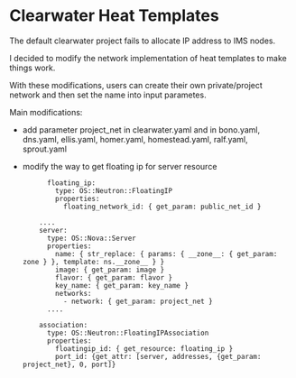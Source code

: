 # Clearwater Heat Templates

The default clearwater project fails to allocate IP address to IMS nodes.


I decided to modify the network implementation of heat templates to make things work.


With these modifications, users can create their own private/project network and then set the name into input parametes.

Main modifications:

- add parameter project_net in clearwater.yaml and in bono.yaml, dns.yaml, ellis.yaml, homer.yaml, homestead.yaml, ralf.yaml, sprout.yaml

- modify the way to get floating ip for server resource

            floating_ip:
              type: OS::Neutron::FloatingIP
              properties:
                floating_network_id: { get_param: public_net_id }
			  
          ....
          server:
            type: OS::Nova::Server
            properties:
              name: { str_replace: { params: { __zone__: { get_param: zone } }, template: ns.__zone__ } }
              image: { get_param: image }
              flavor: { get_param: flavor }
              key_name: { get_param: key_name }
              networks:
                - network: { get_param: project_net }
            ....
			
		  association:
            type: OS::Neutron::FloatingIPAssociation
            properties:
              floatingip_id: { get_resource: floating_ip }
              port_id: {get_attr: [server, addresses, {get_param: project_net}, 0, port]}
